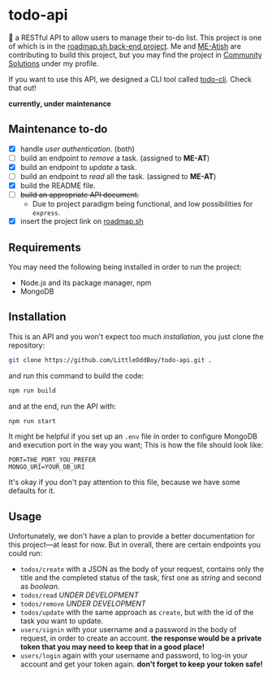 # todo-api

📃 a RESTful API to allow users to manage their to-do list.
This project is one of which is in the [roadmap.sh back-end project](https://roadmap.sh/projects/todo-list-api). Me and [ME-Atish](https://github.com/ME-Atish) are contributing to build this project, but you may find the project in [Community Solutions](https://roadmap.sh/projects/todo-list-api/solutions) under my profile.

If you want to use this API, we designed a CLI tool called [todo-cli](https://github.com/LittleOddBoy/todo-cli). Check that out!

**currently, under maintenance**

## Maintenance to-do

- [x] handle _user authentication_. (both)
- [ ] build an endpoint to _remove_ a task. (assigned to **ME-AT**)
- [x] build an endpoint to _update_ a task.
- [ ] build an endpoint to _read_ all the task. (assigned to **ME-AT**)
- [x] build the README file.
- [ ] ~~build an appropriate API document.~~
  - Due to project paradigm being functional, and low possibilities for `express`.
- [x] insert the project link on [roadmap.sh](https://roadmap.sh)

## Requirements

You may need the following being installed in order to run the project:

- Node.js and its package manager, npm
- MongoDB

## Installation

This is an API and you won't expect too much _installation_, you just clone the repository:

```bash
git clone https://github.com/LittleOddBoy/todo-api.git .
```

and run this command to build the code:

```bash
npm run build
```

and at the end, run the API with:

```bash
npm run start
```

It might be helpful if you set up an `.env` file in order to configure MongoDB and execution port in the way you want; This is how the file should look like:

```env
PORT=THE_PORT_YOU_PREFER
MONGO_URI=YOUR_DB_URI
```

It's okay if you don't pay attention to this file, because we have some defaults for it.

## Usage

Unfortunately, we don't have a plan to provide a better documentation for this project—at least for now. But in overall, there are certain endpoints you could run:

- `todos/create` with a JSON as the body of your request, contains only the title and the completed status of the task, first one as _string_ and second as _boolean_.
- `todos/read` _UNDER DEVELOPMENT_
- `todos/remove` _UNDER DEVELOPMENT_
- `todos/update` with the same approach as `create`, but with the id of the task you want to update.
- `users/signin` with your username and a password in the body of request, in order to create an account. **the response would be a private token that you may need to keep that in a good place!**
- `users/login` again with your username and password, to log-in your account and get your token again. **don't forget to keep your token safe!**
